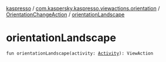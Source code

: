 [kaspresso](../../index.md) / [com.kaspersky.kaspresso.viewactions.orientation](../index.md) / [OrientationChangeAction](index.md) / [orientationLandscape](./orientation-landscape.md)

# orientationLandscape

`fun orientationLandscape(activity: `[`Activity`](https://developer.android.com/reference/android/app/Activity.html)`): ViewAction`